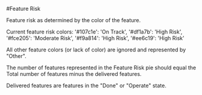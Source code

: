 #Feature Risk

Feature risk as determined by the color of the feature.  

Current feature risk colors:
        '#107c1e': 'On Track',
        '#df1a7b': 'High Risk',
        '#fce205': 'Moderate Risk',
        '#f9a814': 'High Risk',
        '#ee6c19': 'High Risk'

All other feature colors (or lack of color) are ignored and represented by "Other".  

The number of features represented in the Feature Risk pie should equal the Total number of features minus the delivered features.

Delivered features are features in the "Done" or "Operate" state.  


